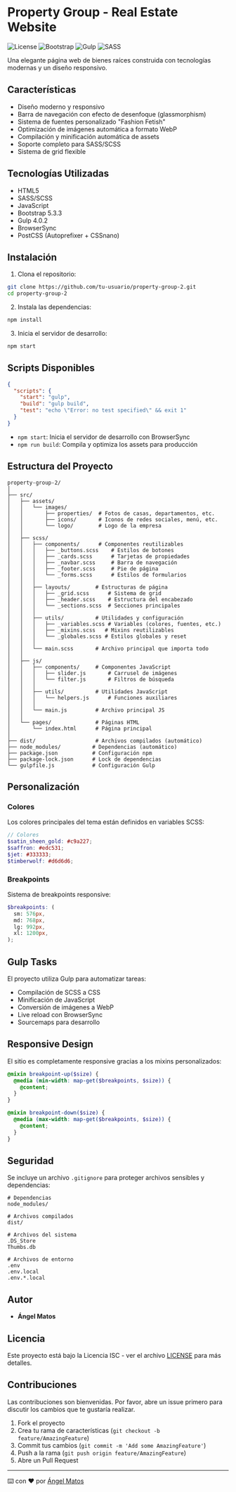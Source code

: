 # Property Group - Real Estate Website

![License](https://img.shields.io/badge/license-ISC-blue.svg)
![Bootstrap](https://img.shields.io/badge/Bootstrap-5.3.3-purple.svg)
![Gulp](https://img.shields.io/badge/Gulp-4.0.2-red.svg)
![SASS](https://img.shields.io/badge/SASS-1.71.1-pink.svg)

Una elegante página web de bienes raíces construida con tecnologías modernas y un diseño responsivo.

## Características

- Diseño moderno y responsivo
- Barra de navegación con efecto de desenfoque (glassmorphism)
- Sistema de fuentes personalizado "Fashion Fetish"
- Optimización de imágenes automática a formato WebP
- Compilación y minificación automática de assets
- Soporte completo para SASS/SCSS
- Sistema de grid flexible

## Tecnologías Utilizadas

- HTML5
- SASS/SCSS
- JavaScript
- Bootstrap 5.3.3
- Gulp 4.0.2
- BrowserSync
- PostCSS (Autoprefixer + CSSnano)

## Instalación

1. Clona el repositorio:
```bash
git clone https://github.com/tu-usuario/property-group-2.git
cd property-group-2
```

2. Instala las dependencias:
```bash
npm install
```

3. Inicia el servidor de desarrollo:
```bash
npm start
```

## Scripts Disponibles

```json
{
  "scripts": {
    "start": "gulp",
    "build": "gulp build",
    "test": "echo \"Error: no test specified\" && exit 1"
  }
}
```

- `npm start`: Inicia el servidor de desarrollo con BrowserSync
- `npm run build`: Compila y optimiza los assets para producción

## Estructura del Proyecto

```
property-group-2/              
│
├── src/                      
│   ├── assets/              
│   │   └── images/          
│   │       ├── properties/  # Fotos de casas, departamentos, etc.
│   │       ├── icons/       # Iconos de redes sociales, menú, etc.
│   │       └── logo/        # Logo de la empresa
│   │
│   ├── scss/               
│   │   ├── components/      # Componentes reutilizables
│   │   │   ├── _buttons.scss    # Estilos de botones
│   │   │   ├── _cards.scss      # Tarjetas de propiedades
│   │   │   ├── _navbar.scss     # Barra de navegación
│   │   │   ├── _footer.scss     # Pie de página
│   │   │   └── _forms.scss      # Estilos de formularios
│   │   │
│   │   ├── layouts/        # Estructuras de página
│   │   │   ├── _grid.scss      # Sistema de grid
│   │   │   ├── _header.scss    # Estructura del encabezado
│   │   │   └── _sections.scss  # Secciones principales
│   │   │
│   │   ├── utils/          # Utilidades y configuración
│   │   │   ├── _variables.scss # Variables (colores, fuentes, etc.)
│   │   │   ├── _mixins.scss   # Mixins reutilizables
│   │   │   └── _globales.scss # Estilos globales y reset
│   │   │
│   │   └── main.scss       # Archivo principal que importa todo
│   │
│   ├── js/                 
│   │   ├── components/     # Componentes JavaScript
│   │   │   ├── slider.js       # Carrusel de imágenes
│   │   │   └── filter.js       # Filtros de búsqueda
│   │   │
│   │   ├── utils/          # Utilidades JavaScript
│   │   │   └── helpers.js      # Funciones auxiliares
│   │   │
│   │   └── main.js         # Archivo principal JS
│   │
│   └── pages/              # Páginas HTML
│       └── index.html      # Página principal
│
├── dist/                   # Archivos compilados (automático)
├── node_modules/          # Dependencias (automático)
├── package.json           # Configuración npm
├── package-lock.json      # Lock de dependencias
└── gulpfile.js            # Configuración Gulp                
```

## Personalización

### Colores
Los colores principales del tema están definidos en variables SCSS:

```scss
// Colores
$satin_sheen_gold: #c9a227;
$saffron: #edc531;
$jet: #333333;
$timberwolf: #d6d6d6;
```

### Breakpoints
Sistema de breakpoints responsive:

```scss
$breakpoints: (
  sm: 576px,
  md: 768px,
  lg: 992px,
  xl: 1200px,
);
```

## Gulp Tasks

El proyecto utiliza Gulp para automatizar tareas:

- Compilación de SCSS a CSS
- Minificación de JavaScript
- Conversión de imágenes a WebP
- Live reload con BrowserSync
- Sourcemaps para desarrollo

## Responsive Design

El sitio es completamente responsive gracias a los mixins personalizados:

```scss
@mixin breakpoint-up($size) {
  @media (min-width: map-get($breakpoints, $size)) {
    @content;
  }
}

@mixin breakpoint-down($size) {
  @media (max-width: map-get($breakpoints, $size)) {
    @content;
  }
}
```

## Seguridad

Se incluye un archivo `.gitignore` para proteger archivos sensibles y dependencias:

```gitignore
# Dependencias
node_modules/

# Archivos compilados
dist/

# Archivos del sistema
.DS_Store
Thumbs.db

# Archivos de entorno
.env
.env.local
.env.*.local
```

## Autor

- **Ángel Matos**

## Licencia

Este proyecto está bajo la Licencia ISC - ver el archivo [LICENSE](LICENSE) para más detalles.

## Contribuciones

Las contribuciones son bienvenidas. Por favor, abre un issue primero para discutir los cambios que te gustaría realizar.

1. Fork el proyecto
2. Crea tu rama de características (`git checkout -b feature/AmazingFeature`)
3. Commit tus cambios (`git commit -m 'Add some AmazingFeature'`)
4. Push a la rama (`git push origin feature/AmazingFeature`)
5. Abre un Pull Request

---

⌨️ con ❤️ por [Ángel Matos](https://github.com/Angelrmatoz)
